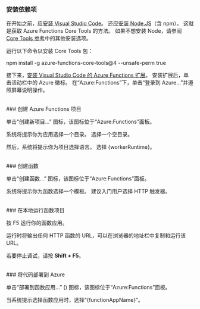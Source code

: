 ### <a name="install-dependencies"></a>安装依赖项

在开始之前，应<a href="https://go.microsoft.com/fwlink/?linkid=2016593" target="_blank">安装 Visual Studio Code</a>。 还应<a href="https://go.microsoft.com/fwlink/?linkid=2016195" target="_blank">安装 Node.JS</a>（含 npm）。 这就是获取 Azure Functions Core Tools 的方法。 如果不想安装 Node，请参阅 <a href="https://go.microsoft.com/fwlink/?linkid=2016192" target="_blank">Core Tools 参考</a>中的其他安装选项。

运行以下命令以安装 Core Tools 包：

<MarkdownHighlighter>npm install -g azure-functions-core-tools@4 --unsafe-perm true</MarkdownHighlighter>

接下来，<a href="https://go.microsoft.com/fwlink/?linkid=2016800" target="_blank">安装 Visual Studio Code 的 Azure Functions 扩展</a>。 安装扩展后，单击活动栏中的 Azure 徽标。 在“Azure:Functions”下，单击“登录到 Azure...”并遵照屏幕说明操作。

<br/>
### <a name="create-an-azure-functions-project"></a>创建 Azure Functions 项目

单击“创建新项目…” 图标，该图标位于“Azure:Functions”面板。

系统将提示你为应用选择一个目录。 选择一个空目录。

然后，系统将提示你为项目选择语言。 选择 {workerRuntime}。

<br/>
### <a name="create-a-function"></a>创建函数

单击“创建函数…” 图标，该图标位于“Azure:Functions”面板。

系统将提示你为函数选择一个模板。 建议入门用户选择 HTTP 触发器。

<br/>
### <a name="run-your-function-project-locally"></a>在本地运行函数项目

按 F5 运行你的函数应用。

运行时将输出任何 HTTP 函数的 URL，可以在浏览器的地址栏中复制和运行该 URL。

若要停止调试，请按 **Shift + F5**。

<br/>
### <a name="deploy-your-code-to-azure"></a>将代码部署到 Azure

单击“部署到函数应用…” (<ChevronUp/>) 图标，该图标位于“Azure:Functions”面板。

当系统提示选择函数应用时，选择“{functionAppName}”。
